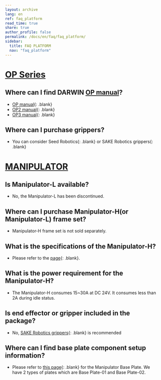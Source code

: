 ```yaml
---
layout: archive
lang: en
ref: faq_platform
read_time: true
share: true
author_profile: false
permalink: /docs/en/faq/faq_platform/
sidebar:
  title: FAQ PLATFORM
  nav: "faq_platform"
---
```



# [OP Series](#op-series)

## **Where can I find DARWIN [OP manual]?**
- [OP manual]{: .blank}  
- [OP2 manual]{: .blank}  
- [OP3 manual]{: .blank}  

## **Where can I purchase grippers?**  
- You can consider Seed Robotics{: .blank} or SAKE Robotics grippers{: .blank}



# [MANIPULATOR](#manipulator)  

## **Is Manipulator-L available?**  
- No, the Manipulator-L has been discontinued.

## **Where can I purchase Manipulator-H(or Manipulator-L) frame set?**   
- Manipulator-H frame set is not sold separately.  

## **What is the specifications of the Manipulator-H?**  
- Please refer to the [page]{: .blank}.

## **What is the power requirement for the Manipulator-H?**  
- The Manipulator-H consumes 15~30A at DC 24V. It consumes less than 2A during idle status.  

## **Is end effector or gripper included in the package?**  
- No, [SAKE Robotics grippers]{: .blank} is recommended  

## **Where can I find base plate component setup information?**  
- Please refer to [this page]{: .blank} for the Manipulator Base Plate. We have 2 types of plates which are Base Plate-01 and Base Plate-02.  




[OP manual]: /docs/en/platform/op/getting_started/  
[OP2 manual]: /docs/en/platform/op2/getting_started/  
[OP3 manual]: /docs/en/platform/op3/getting_started/  
[Seed Robotics]: http://www.seedrobotics.com/  
[SAKE Robotics grippers]: https://sakerobotics.com/
[page]: /docs/en/platform/manipulator_h/introduction/#specifications
[this page]: http://en.robotis.com/model/search.php?sfl=wr_subject%7C%7Cwr_content&sop=and&stx=base+plate&x=2&y=9
